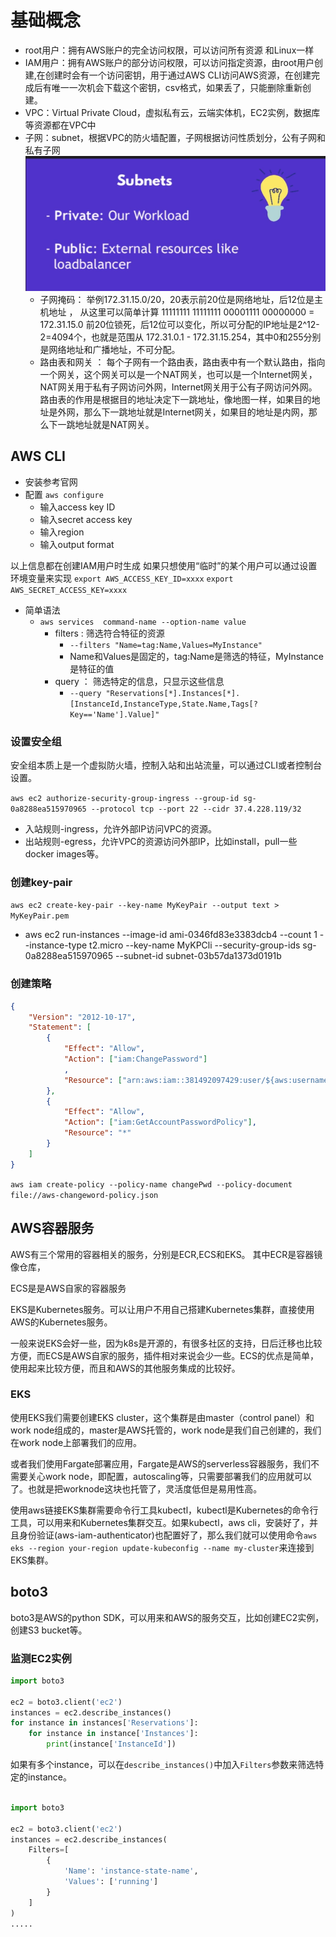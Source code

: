 # 基础概念

- root用户：拥有AWS账户的完全访问权限，可以访问所有资源 和Linux一样
- IAM用户：拥有AWS账户的部分访问权限，可以访问指定资源，由root用户创建,在创建时会有一个访问密钥，用于通过AWS CLI访问AWS资源，在创建完成后有唯一一次机会下载这个密钥，csv格式，如果丢了，只能删除重新创建。
- VPC：Virtual Private Cloud，虚拟私有云，云端实体机，EC2实例，数据库等资源都在VPC中
- 子网：subnet，根据VPC的防火墙配置，子网根据访问性质划分，公有子网和私有子网
 ![alt text](aws-subnet.png)
  - 子网掩码： 举例172.31.15.0/20，20表示前20位是网络地址，后12位是主机地址 ， 从这里可以简单计算 11111111 11111111 00001111 00000000 = 172.31.15.0 前20位锁死，后12位可以变化，所以可分配的IP地址是2^12-2=4094个，也就是范围从 172.31.0.1 - 172.31.15.254，其中0和255分别是网络地址和广播地址，不可分配。
  - 路由表和网关 ： 每个子网有一个路由表，路由表中有一个默认路由，指向一个网关，这个网关可以是一个NAT网关，也可以是一个Internet网关，NAT网关用于私有子网访问外网，Internet网关用于公有子网访问外网。 路由表的作用是根据目的地址决定下一跳地址，像地图一样，如果目的地址是外网，那么下一跳地址就是Internet网关，如果目的地址是内网，那么下一跳地址就是NAT网关。


## AWS CLI

- 安装参考官网
- 配置
 `aws configure`
  - 输入access key ID
  - 输入secret access key
  - 输入region
  - 输入output format
  
 以上信息都在创建IAM用户时生成
 如果只想使用“临时”的某个用户可以通过设置环境变量来实现
  `export AWS_ACCESS_KEY_ID=xxxx`
  `export AWS_SECRET_ACCESS_KEY=xxxx`

- 简单语法
  - `aws services  command-name --option-name value`
    - filters : 筛选符合特征的资源
      - `--filters "Name=tag:Name,Values=MyInstance"`
      - Name和Values是固定的，tag:Name是筛选的特征，MyInstance是特征的值
    - query ： 筛选特定的信息，只显示这些信息
      - `--query "Reservations[*].Instances[*].[InstanceId,InstanceType,State.Name,Tags[?Key=='Name'].Value]"`
  
### 设置安全组

  安全组本质上是一个虚拟防火墙，控制入站和出站流量，可以通过CLI或者控制台设置。

  `aws ec2 authorize-security-group-ingress --group-id sg-0a8288ea515970965 --protocol tcp --port 22 --cidr 37.4.228.119/32`

- 入站规则-ingress，允许外部IP访问VPC的资源。
- 出站规则-egress，允许VPC的资源访问外部IP，比如install，pull一些docker images等。

### 创建key-pair

   `aws ec2 create-key-pair --key-name MyKeyPair --output text > MyKeyPair.pem`

 - aws ec2 run-instances
   --image-id ami-0346fd83e3383dcb4
   --count 1
   --instance-type t2.micro
   --key-name MyKPCli
   --security-group-ids sg-0a8288ea515970965 
   --subnet-id subnet-03b57da1373d0191b

### 创建策略

``` json
{
    "Version": "2012-10-17",
    "Statement": [
        {
            "Effect": "Allow",
            "Action": ["iam:ChangePassword"]
            ,
            "Resource": ["arn:aws:iam::381492097429:user/${aws:username}"]
        },
        {
            "Effect": "Allow",
            "Action": ["iam:GetAccountPasswordPolicy"],
            "Resource": "*"
        }
    ]
}
```

`aws iam create-policy --policy-name changePwd --policy-document file://aws-changeword-policy.json`

## AWS容器服务

AWS有三个常用的容器相关的服务，分别是ECR,ECS和EKS。
其中ECR是容器镜像仓库，

ECS是是AWS自家的容器服务

EKS是Kubernetes服务。可以让用户不用自己搭建Kubernetes集群，直接使用AWS的Kubernetes服务。

一般来说EKS会好一些，因为k8s是开源的，有很多社区的支持，日后迁移也比较方便，而ECS是AWS自家的服务，插件相对来说会少一些。ECS的优点是简单，使用起来比较方便，而且和AWS的其他服务集成的比较好。

### EKS

使用EKS我们需要创建EKS cluster，这个集群是由master（control panel）和work node组成的，master是AWS托管的，work node是我们自己创建的，我们在work node上部署我们的应用。

或者我们使用Fargate部署应用，Fargate是AWS的serverless容器服务，我们不需要关心work node，即配置，autoscaling等，只需要部署我们的应用就可以了。也就是把worknode这块也托管了，灵活度低但是易用性高。

使用aws链接EKS集群需要命令行工具kubectl，kubectl是Kubernetes的命令行工具，可以用来和Kubernetes集群交互。如果kubectl，aws cli，安装好了，并且身份验证(aws-iam-authenticator)也配置好了，那么我们就可以使用命令`aws eks --region your-region update-kubeconfig --name my-cluster`来连接到EKS集群。

## boto3

boto3是AWS的python SDK，可以用来和AWS的服务交互，比如创建EC2实例，创建S3 bucket等。

### 监测EC2实例

``` python
import boto3

ec2 = boto3.client('ec2')
instances = ec2.describe_instances() 
for instance in instances['Reservations']:
    for instance in instance['Instances']:
        print(instance['InstanceId'])
```

如果有多个instance，可以在`describe_instances()`中加入`Filters`参数来筛选特定的instance。

``` python

import boto3

ec2 = boto3.client('ec2')
instances = ec2.describe_instances(
    Filters=[
        {
            'Name': 'instance-state-name',
            'Values': ['running']
        }
    ]
) 
.....

```
